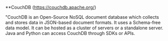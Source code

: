 **CouchDB (https://couchdb.apache.org/)

"CouchDB is an Open-Source NoSQL document database which collects and stores data in JSON-based document formats.
It uses a Schema-free data model. It can be hosted as a cluster of servers or a standalone server. 
Java and Python can access CouchDB through SDKs or APIs. 
